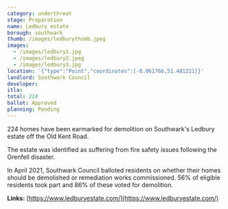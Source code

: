 ```yaml
---
category: underthreat
stage: Preparation 
name: Ledbury estate 
borough: southwark
thumb: /images/ledburythumb.jpeg
images:
  - /images/ledbury1.jpg
  - /images/ledbury2.jpeg
  - /images/ledbury3.jpg
location: '{"type":"Point","coordinates":[-0.061766,51.481221]}'
landlord: Southwark Council
developer:
itla:
total: 224
ballot: Approved
planning: Pending
---
```

224 homes have been earmarked for demolition on Southwark's Ledbury estate off the Old Kent Road.

The estate was identified as suffering from fire safety issues following the Grenfell disaster.

In April 2021, Southwark Council balloted residents on whether their homes should be demolished or remediation works commissioned. 56% of eligible residents took part and 86% of these voted for demolition.

__Links:__
[https://www.ledburyestate.com/](https://www.ledburyestate.com/)


